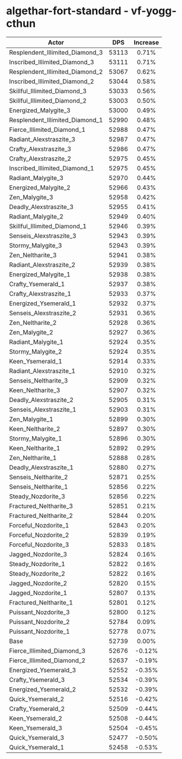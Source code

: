 # algethar-fort-standard - vf-yogg-cthun
| Actor | DPS | Increase |
|---|:---:|:---:|
|Resplendent_Illimited_Diamond_3|53113|0.71%|
|Inscribed_Illimited_Diamond_3|53111|0.71%|
|Resplendent_Illimited_Diamond_2|53067|0.62%|
|Inscribed_Illimited_Diamond_2|53044|0.58%|
|Skillful_Illimited_Diamond_3|53033|0.56%|
|Skillful_Illimited_Diamond_2|53003|0.50%|
|Energized_Malygite_3|53000|0.49%|
|Resplendent_Illimited_Diamond_1|52990|0.48%|
|Fierce_Illimited_Diamond_1|52988|0.47%|
|Radiant_Alexstraszite_3|52987|0.47%|
|Crafty_Alexstraszite_3|52986|0.47%|
|Crafty_Alexstraszite_2|52975|0.45%|
|Inscribed_Illimited_Diamond_1|52975|0.45%|
|Radiant_Malygite_3|52970|0.44%|
|Energized_Malygite_2|52966|0.43%|
|Zen_Malygite_3|52958|0.42%|
|Deadly_Alexstraszite_3|52955|0.41%|
|Radiant_Malygite_2|52949|0.40%|
|Skillful_Illimited_Diamond_1|52946|0.39%|
|Senseis_Alexstraszite_3|52943|0.39%|
|Stormy_Malygite_3|52943|0.39%|
|Zen_Neltharite_3|52941|0.38%|
|Radiant_Alexstraszite_2|52939|0.38%|
|Energized_Malygite_1|52938|0.38%|
|Crafty_Ysemerald_1|52937|0.38%|
|Crafty_Alexstraszite_1|52933|0.37%|
|Energized_Ysemerald_1|52932|0.37%|
|Senseis_Alexstraszite_2|52931|0.36%|
|Zen_Neltharite_2|52928|0.36%|
|Zen_Malygite_2|52927|0.36%|
|Radiant_Malygite_1|52924|0.35%|
|Stormy_Malygite_2|52924|0.35%|
|Keen_Ysemerald_1|52914|0.33%|
|Radiant_Alexstraszite_1|52910|0.32%|
|Senseis_Neltharite_3|52909|0.32%|
|Keen_Neltharite_3|52907|0.32%|
|Deadly_Alexstraszite_2|52905|0.31%|
|Senseis_Alexstraszite_1|52903|0.31%|
|Zen_Malygite_1|52899|0.30%|
|Keen_Neltharite_2|52897|0.30%|
|Stormy_Malygite_1|52896|0.30%|
|Keen_Neltharite_1|52892|0.29%|
|Zen_Neltharite_1|52888|0.28%|
|Deadly_Alexstraszite_1|52880|0.27%|
|Senseis_Neltharite_2|52871|0.25%|
|Senseis_Neltharite_1|52856|0.22%|
|Steady_Nozdorite_3|52856|0.22%|
|Fractured_Neltharite_3|52851|0.21%|
|Fractured_Neltharite_2|52844|0.20%|
|Forceful_Nozdorite_1|52843|0.20%|
|Forceful_Nozdorite_2|52839|0.19%|
|Forceful_Nozdorite_3|52833|0.18%|
|Jagged_Nozdorite_3|52824|0.16%|
|Steady_Nozdorite_1|52822|0.16%|
|Steady_Nozdorite_2|52822|0.16%|
|Jagged_Nozdorite_2|52820|0.15%|
|Jagged_Nozdorite_1|52807|0.13%|
|Fractured_Neltharite_1|52801|0.12%|
|Puissant_Nozdorite_3|52800|0.12%|
|Puissant_Nozdorite_2|52784|0.09%|
|Puissant_Nozdorite_1|52778|0.07%|
|Base|52739|0.00%|
|Fierce_Illimited_Diamond_3|52676|-0.12%|
|Fierce_Illimited_Diamond_2|52637|-0.19%|
|Energized_Ysemerald_3|52552|-0.35%|
|Crafty_Ysemerald_3|52534|-0.39%|
|Energized_Ysemerald_2|52532|-0.39%|
|Quick_Ysemerald_2|52516|-0.42%|
|Crafty_Ysemerald_2|52509|-0.44%|
|Keen_Ysemerald_2|52508|-0.44%|
|Keen_Ysemerald_3|52504|-0.45%|
|Quick_Ysemerald_3|52477|-0.50%|
|Quick_Ysemerald_1|52458|-0.53%|
